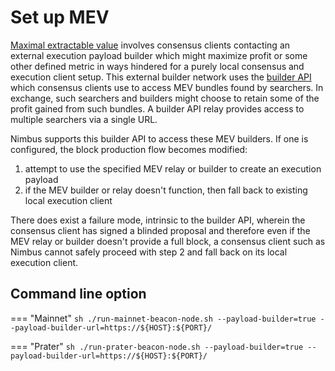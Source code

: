 # Set up MEV

[Maximal extractable value](https://ethereum.org/en/developers/docs/mev/) involves consensus clients contacting an external execution payload builder which might maximize profit or some other defined metric in ways hindered for a purely local consensus and execution client setup. This external builder network uses the [builder API](https://ethereum.github.io/builder-specs/) which consensus clients use to access MEV bundles found by searchers. In exchange, such searchers and builders might choose to retain some of the profit gained from such bundles. A builder API relay provides access to multiple searchers via a single URL.

Nimbus supports this builder API to access these MEV builders. If one is configured, the block production flow becomes modified:
1. attempt to use the specified MEV relay or builder to create an execution payload
2. if the MEV builder or relay doesn't function, then fall back to existing local execution client

There does exist a failure mode, intrinsic to the builder API, wherein the consensus client has signed a blinded proposal and therefore even if the MEV relay or builder doesn't provide a full block, a consensus client such as Nimbus cannot safely proceed with step 2 and fall back on its local execution client.

## Command line option

=== "Mainnet"
    ```sh
    ./run-mainnet-beacon-node.sh --payload-builder=true --payload-builder-url=https://${HOST}:${PORT}/
    ```

=== "Prater"
    ```sh
    ./run-prater-beacon-node.sh --payload-builder=true --payload-builder-url=https://${HOST}:${PORT}/
    ```
